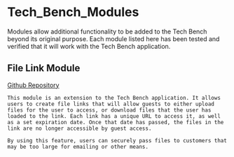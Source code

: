 # Tech_Bench_Modules

Modules allow additional functionality to be added to the Tech Bench beyond its original purpose.  Each module listed here has been tested and verified that it will work with the Tech Bench application.

## File Link Module

[Github Repository](https://github.com/butcherman/FileLinkModule)

    This module is an extension to the Tech Bench application. It allows users to create file links that will allow guests to either upload files for the user to access, or download files that the user has loaded to the link. Each link has a unique URL to access it, as well as a set expiration date. Once that date has passed, the files in the link are no longer accessible by guest access.

    By using this feature, users can securely pass files to customers that may be too large for emailing or other means.
